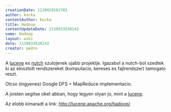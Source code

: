 ```yaml
---
creationDate: 1139929181783 
author: kocka 
contentAuthor: kocka 
title: Hadoop 
contentUpdateDate: 1139933530143 
name: Hadoop 
layout: wiki 
date: 1139933530143 
creator: pedro 
---
```

A [lucene](Lucene.html) es [nutch](nutch.html) szulojenek ujabb projektje.
Igazabol a nutch-bol szedtek ki az elosztott rendszereket (komputacio, kereses es fajlrendszer) tamogato reszt.

Olcso (ingyenes) Google DFS + MapReduce implementacio.

A joisten segitse oket abban, hogy legyen olyan jo, mint a [lucene](Lucene.html).

Az elobb kimaradt a link:
http://lucene.apache.org/hadoop/
